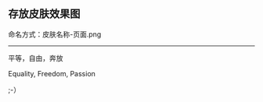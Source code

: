 存放皮肤效果图
------------------------------------------------------
命名方式：皮肤名称-页面.png

----------------------------
平等，自由，奔放

Equality, Freedom, Passion

;-）
